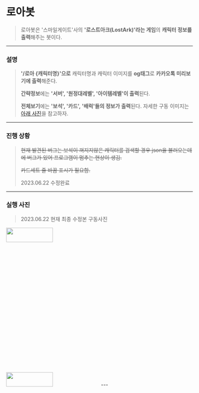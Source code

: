 # 로아봇
> 로아봇은 '스마일게이트'사의 **'로스트아크(LostArk)'라는 게임**의 **캐릭터 정보를 출력**해주는 봇이다.
---
### 설명
> **'/로아 {캐릭터명}'으로** 캐릭터명과 캐릭터 이미지를 **og태그**로 **카카오톡 미리보기에 출력**해준다.
>
> **간략정보**에는 **'서버', '원정대레벨', '아이템레벨'이 출력**된다.
>
> **전체보기**에는 **'보석', '카드', '배럭'들의 정보가 출력**된다. 자세한 구동 이미지는 [아래 사진](#실행-사진)을 참고하자.
---
### 진행 상황
> ~~현재 발견된 버그는 보석이 껴지지않은 캐릭터를 검색할 경우 json을 불러오는데에 버그가 있어 프로그램이 멈추는 현상이 생김.~~ 
>
> ~~카드세트 줄 바꿈 표시가 필요함.~~
> 
> 2023.06.22 수정완료
---
### 실행 사진
> 2023.06.22 현재 최종 수정본 구동사진
<img src="https://user-images.githubusercontent.com/50895677/247808603-73a9cf67-17b5-4368-90e4-ada8ce624eb4.jpeg" width="50%" height="10%" />
<img src="https://user-images.githubusercontent.com/50895677/247808614-d8bdd59a-6a66-4390-9840-8e872f66c25b.jpeg" width="50%" height="10%" />
---
